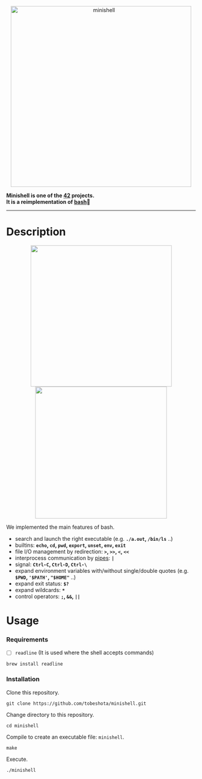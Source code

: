 <p align="center">
 <img width="480" alt="minishell" src="https://github.com/JIA0010/minishell/assets/103044771/0051d502-083f-41fb-817b-dfbae963a337">
</p>

**Minishell is one of the [42](https://42tokyo.jp/) projects.**  
**It is a reimplementation of [bash](https://www.gnu.org/software/bash/)🐚**


---

# Description
<p align="center">
  <img width=375 src="https://github.com/JIA0010/minishell/assets/103044771/bc6ec802-b928-46b9-9b97-1464de5ff6cd">
  <img width=350 src="https://github.com/JIA0010/minishell/assets/103044771/6a86318f-09f3-46b3-a9f1-2aa328f6dbc6">
</p>

We implemented the main features of bash.
* search and launch the right executable (e.g. **`./a.out`, `/bin/ls`** ..)
* builtins: **`echo`, `cd`, `pwd`, `export`, `unset`, `env`, `exit`**
* file I/O management by redirection: **`>`, `>>`, `<`, `<<`**
* interprocess communication by [pipes](https://github.com/tobeshota/pipex.git): **`|`**
* signal: **`Ctrl-C`, `Ctrl-D`, `Ctrl-\`**
* expand environment variables with/without single/double quotes (e.g. **`$PWD`, `'$PATH'`, `"$HOME"`** ..)
* expand exit status: **`$?`**
* expand wildcards: **`*`**
* control operators: **`;`, `&&`, `||`**

# Usage
### Requirements
- [ ] `readline` (It is used where the shell accepts commands)
```shell
brew install readline
```

### Installation
Clone this repository.
```shell
git clone https://github.com/tobeshota/minishell.git
```
Change directory to this repository.
```shell
cd minishell
```
Compile to create an executable file: `minishell`.
```shell
make
```
Execute.
```shell
./minishell
```
